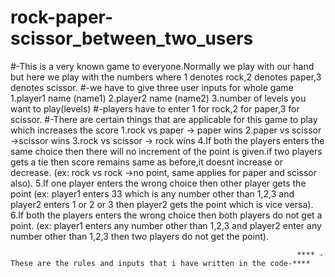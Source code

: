 # rock-paper-scissor_between_two_users
#-This is a very known game to everyone.Normally we play with our hand but here we play with the numbers where 1 denotes rock,2 denotes paper,3 denotes scissor.
#-we have to give three user inputs for whole game 1.player1 name (name1) 
                                                  2.player2 name (name2) 
                                                  3.number of levels you want to play(levels)
#-players have to enter 1 for rock,2 for paper,3 for scissor.
#-There are certain things that are applicable for this game to play which increases the score 1.rock vs paper -> paper wins 
                                                                                              2.paper vs scissor ->scissor wins 
                                                                                              3.rock vs scissor -> rock wins 
                                                                                              4.If both the players enters the same choice then there will no increment of the point is given.if two players gets a 
                                                                                                tie then score remains same as before,it doesnt increase or decrease. (ex: rock vs rock ->no point, same applies for 
                                                                                                paper and scissor also). 
                                                                                              5.If one player enters the wrong choice then other player gets the point (ex: player1 enters 33 which is any number 
                                                                                                other than 1,2,3 and  player2 enters 1 or 2 or 3 then player2 gets the point which is vice versa). 
                                                                                              6.If both the players enters the wrong choice then both players do not get a point. (ex: player1 enters any number other 
                                                                                                than 1,2,3 and player2 enter any number other than 1,2,3 then two players do not get the point).
                                                  
                                                                    **** - These are the rules and inputs that i have written in the code-****                                                                                             
